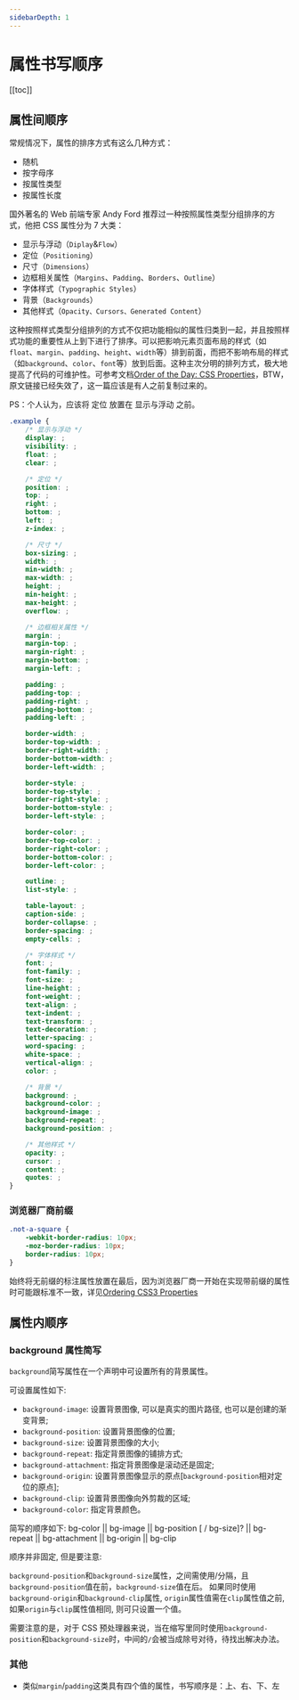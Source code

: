 ```yaml
---
sidebarDepth: 1
---
```


# 属性书写顺序

[[toc]]

## 属性间顺序

常规情况下，属性的排序方式有这么几种方式：

- 随机
- 按字母序
- 按属性类型
- 按属性长度

国外著名的 Web 前端专家 Andy Ford 推荐过一种按照属性类型分组排序的方式，他把 CSS 属性分为 7 大类：

- 显示与浮动（`Diplay`&`Flow`）
- 定位（`Positioning`）
- 尺寸（`Dimensions`）
- 边框相关属性（`Margins`、`Padding`、`Borders`、`Outline`）
- 字体样式（`Typographic Styles`）
- 背景（`Backgrounds`）
- 其他样式（`Opacity、Cursors、Generated Content`）

这种按照样式类型分组排列的方式不仅把功能相似的属性归类到一起，并且按照样式功能的重要性从上到下进行了排序。可以把影响元素页面布局的样式（如 `float`、`margin`、`padding`、`height`、`width`等）排到前面，而把不影响布局的样式（如`background`、`color`、`font`等）放到后面。这种主次分明的排列方式，极大地提高了代码的可维护性。可参考文档[Order of the Day: CSS Properties](http://www.dang-jian.com/bestpractice/best-practice-6-7.html)，BTW，原文链接已经失效了，这一篇应该是有人之前复制过来的。

PS：个人认为，应该将 定位 放置在 显示与浮动 之前。

```css
.example {
    /* 显示与浮动 */
    display: ;
    visibility: ;
    float: ;
    clear: ;

    /* 定位 */
    position: ;
    top: ;
    right: ;
    bottom: ;
    left: ;
    z-index: ;

    /* 尺寸 */
    box-sizing: ;
    width: ;
    min-width: ;
    max-width: ;
    height: ;
    min-height: ;
    max-height: ;
    overflow: ;

    /* 边框相关属性 */
    margin: ;
    margin-top: ;
    margin-right: ;
    margin-bottom: ;
    margin-left: ;

    padding: ;
    padding-top: ;
    padding-right: ;
    padding-bottom: ;
    padding-left: ;

    border-width: ;
    border-top-width: ;
    border-right-width: ;
    border-bottom-width: ;
    border-left-width: ;

    border-style: ;
    border-top-style: ;
    border-right-style: ;
    border-bottom-style: ;
    border-left-style: ;

    border-color: ;
    border-top-color: ;
    border-right-color: ;
    border-bottom-color: ;
    border-left-color: ;

    outline: ;
    list-style: ;

    table-layout: ;
    caption-side: ;
    border-collapse: ;
    border-spacing: ;
    empty-cells: ;

    /* 字体样式 */
    font: ;
    font-family: ;
    font-size: ;
    line-height: ;
    font-weight: ;
    text-align: ;
    text-indent: ;
    text-transform: ;
    text-decoration: ;
    letter-spacing: ;
    word-spacing: ;
    white-space: ;
    vertical-align: ;
    color: ;

    /* 背景 */
    background: ;
    background-color: ;
    background-image: ;
    background-repeat: ;
    background-position: ;

    /* 其他样式 */
    opacity: ;
    cursor: ;
    content: ;
    quotes: ;
}
```

### 浏览器厂商前缀

```css
.not-a-square {
    -webkit-border-radius: 10px;
    -moz-border-radius: 10px;
    border-radius: 10px;
}
```

始终将无前缀的标注属性放置在最后，因为浏览器厂商一开始在实现带前缀的属性时可能跟标准不一致，详见[Ordering CSS3 Properties](https://css-tricks.com/ordering-css3-properties/)

## 属性内顺序

### background 属性简写

`background`简写属性在一个声明中可设置所有的背景属性。

可设置属性如下:

- `background-image`: 设置背景图像, 可以是真实的图片路径, 也可以是创建的渐变背景;
- `background-position`: 设置背景图像的位置;
- `background-size`: 设置背景图像的大小;
- `background-repeat`: 指定背景图像的铺排方式;
- `background-attachment`: 指定背景图像是滚动还是固定;
- `background-origin`: 设置背景图像显示的原点[`background-position`相对定位的原点];
- `background-clip`: 设置背景图像向外剪裁的区域;
- `background-color`: 指定背景颜色。

简写的顺序如下: bg-color || bg-image || bg-position [ / bg-size]? || bg-repeat || bg-attachment || bg-origin || bg-clip

顺序并非固定, 但是要注意:

`background-position`和`background-size`属性，之间需使用/分隔，且`background-position`值在前，`background-size`值在后。
如果同时使用`background-origin`和`background-clip`属性, `origin`属性值需在`clip`属性值之前, 如果`origin`与`clip`属性值相同, 则可只设置一个值。

需要注意的是，对于 CSS 预处理器来说，当在缩写里同时使用`background-position`和`background-size`时，中间的`/`会被当成除号对待，待找出解决办法。

### 其他

- 类似`margin`/`padding`这类具有四个值的属性，书写顺序是：上、右、下、左
